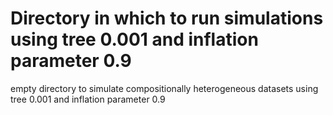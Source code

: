 # Directory in which to run simulations using tree 0.001 and inflation parameter 0.9

empty directory to simulate compositionally heterogeneous datasets using tree 0.001 and inflation parameter 0.9
